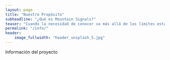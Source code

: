 ```yaml
---
layout: page
title: "Nuestro Propósito"
subheadline: "¿Qué es Mountain Signals?"
teaser: "Cuando la necesidad de conocer va más allá de los límites establecidos es necesario confiar en las señales remotas..."
permalink: "/info/"
header:
    image_fullwidth: "header_unsplash_5.jpg"
---
```



Información del proyecto
